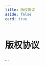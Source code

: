 ```yaml
---
title: 版权协议
aside: false
card: true
---
```


# 版权协议

...

<!-- 为了保持文章质量，并保持互联网的开放共享精神，保持页面流量的稳定，综合考虑下本站的所有原创文章均采用 cc 协议中比较严格的 **[署名-非商业性使用-禁止演绎 4.0](https://creativecommons.org/licenses/by-nc-nd/4.0/deed.zh)** 国际标准。这篇文章主要想能够更加清楚明白的介绍本站的协议标准和要求。方便你合理的使用本站的文章。

本站无广告嵌入和商业行为。违反协议的行为不仅会损害原作者的创作热情，而且会影响整个版权环境。强烈呼吁你能够在转载时遵守协议。遵守协议的行为几乎不会对你的目标产生负面影响，鼓励创作环境是每个创作者的期望。

## 哪些文章适于本协议？

- 所有原创内容均在文章标题顶部，以及文章结尾的版权说明部分展示。
- 原创内容的非商用转载必须为完整转载且标注出处的 `带有完整url链接` 或 `访问原文` 之类字样的超链接。
- 作为参考资料的情况可以无需完整转载，摘录所需要的部分内容即可，但需标注出处。

## 你可以做什么？

只要你遵守本页的许可，你可以自由地共享文章的内容 — 在任何媒介以任何形式复制、发行本作品。并且无需通知作者。

## 你需要遵守什么样的许可？

### 署名

你必须标注内容的来源，你需要在文章开头部分（ 或者明显位置 ）标注原文章链接（ 建议使用超链接提升阅读体验 ）。

### 禁止商用

本站内容免费向互联网所有用户提供，分享本站文章时禁止商业性使用、禁止在转载页面中插入广告（ 例如谷歌广告、百度广告 ）、禁止阅读的拦截行为（ 例如关注公众号、下载App后观看文章 ）。

### 禁止演绎

- 作为参考资料截取部分内容

  > 作为参考资料的情况可以无需完整转载，摘录所需要的部分内容即可，但需标注出处。

- 分享全部内容（无修改）

  > 你需要在文章开头部分（或者明显位置）标注原文章链接（建议使用超链接）

- 分享部分截取内容或者衍生创作
  > 目前本站全部原创文章的衍生品禁止公开分享和分发。如有更好的修改建议，可以在对应文章下留言。如有衍生创作需求，可以在评论中联系。

## 什么内容会被版权保护

包括但不限于：

- 文章封面图片
- 文章标题和正文

## 例外情况

本着友好互相进步的原则，被本站友链收录的博客允许博客文章内容的衍生品的分享和分发，但仍需标注出处。

本着互联网开放精神，你可以在博客文章下方留言要求授权博文的衍生品的分享和分发，标注你的网站地址。

## 网站源代码协议

目前站点主题尚未开发完成，开发完成后将会在 `GitHub` 开源，采用 `AGPL` 协议。 -->
